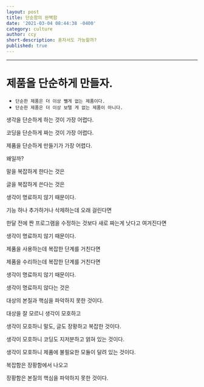 ```yaml
---
layout: post
title: 단순함의 완벽함
date: '2021-03-04 08:44:38 -0400'
category: culture
author: ccy
short-description: 혼자서도 가능할까?
published: true
---
```


-----


# 제품을 단순하게 만들자.
* `단순한 제품은 더 이상 뺄게 없는 제품이다.`
* `단순한 제품은 더 이상 보탤 게 없는 제품이 아니다.` 






생각을 단순하게 하는 것이 가장 어렵다. 



코딩을 단순하게 짜는 것이 가장 어렵다. 

제품을 단순하게 만들기가 가장 어렵다. 



왜일까?



말을 복잡하게 한다는 것은

글을 복잡하게 쓴다는 것은 

생각이 명료하지 않기 때문이다. 



기능 하나 추가하거나 삭제하는데 오래 걸린다면

한달 전에 짠 프로그램을 수정하는 것보다 새로 짜는게 낫다고 여겨진다면

생각이 명료하지 않기 때문이다. 



제품을 사용하는데 복잡한 단계를 거친다면 

제품을 수리하는데 복잡한 단계를 거친다면

생각이 명료하지 않기 때문이다.



생각이 명료하지 않다는 것은 

대상의 본질과 핵심을 파악하지 못한 것이다. 

대상을 잘 모르니 생각이 모호하고

생각이 모호하니 말도, 글도 장황하고 복잡한 것이다.

생각이 모호하니 코딩도 지저분하고 얽혀 있는 것이다. 

생각이 모호하니 제품에 불필요한 모듈이 달려 있는 것이다. 



복잡함은 장황함에서 나오고 

장황함은 본질의 핵심을 파악하지 못한 것이다.
